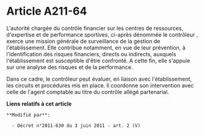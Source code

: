 # Article A211-64

L'autorité chargée du contrôle financier sur les centres de ressources, d'expertise et de performance sportives, ci-après
dénommée  le contrôleur , exerce une mission générale de surveillance de la gestion de l'établissement. Elle contribue
notamment, en vue de leur prévention, à l'identification des risques financiers, directs ou indirects, auxquels
l'établissement est susceptible d'être confronté. A cette fin, elle s'appuie sur une analyse des risques et de la
performance.

Dans ce cadre, le contrôleur peut évaluer, en liaison avec l'établissement, les circuits et procédures mis en place. Il
coordonne son intervention avec celle de l'agent comptable au titre du contrôle allégé partenarial.

**Liens relatifs à cet article**

	**Modifié par**:

	  - Décret n°2011-630 du 3 juin 2011 - art. 2 (V)
